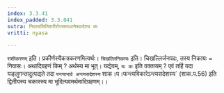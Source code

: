 ```yaml
---
index: 3.3.41
index_padded: 3.3.041
sutra: निवासचितिशरीरोपसमाधानेषवादेश्च कः
vritti: nyasa

---
```

`राशीकरणम्` इति। प्रकीर्णस्यैकत्रकरणमित्यर्थः। `चिखल्लिनिकायः` इति। चिखल्लिर्जनपदः, तस्य निकायः = निवासः। अथादिग्रहणं किम् ? अर्थस्य मा भूत्। यद्येवम्, `चः कः` इति वक्तव्यम् ? एवं तर्हि यदा यङ्लुगन्तादुत्पद्यते तदा `पन्त्याभावे अन्त्यसदेशस्य` शाक।प।फन्त्यविकारेऽन्त्यसदेशस्य` (शाक.प.56) इति द्वितीयस्य चकारस्य मा भूदित्यवमर्थमादिग्रहणम्।।